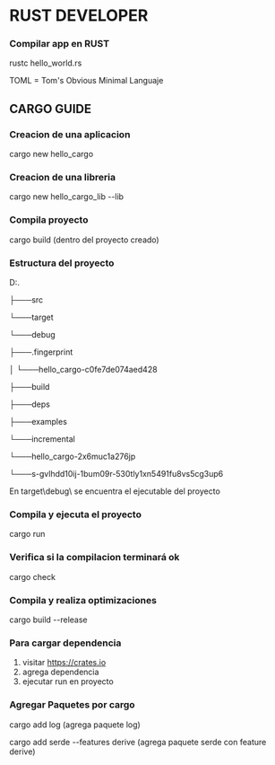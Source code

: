 # RUST DEVELOPER

### Compilar app en RUST
rustc hello_world.rs

TOML = Tom's Obvious Minimal Languaje

## CARGO GUIDE

### Creacion de una aplicacion
cargo new hello_cargo

### Creacion de una libreria
cargo new hello_cargo_lib --lib

### Compila proyecto
cargo build (dentro del proyecto creado)

### Estructura del proyecto
<p>D:.</p>
<p>├───src</p>
<p>└───target</p>
<p>    └───debug</p>
<p>        ├───.fingerprint</p>
<p>        │   └───hello_cargo-c0fe7de074aed428</p>
<p>        ├───build</p>
<p>        ├───deps</p>
<p>        ├───examples</p>
<p>        └───incremental</p>
<p>            └───hello_cargo-2x6muc1a276jp</p>
<p>                └───s-gvlhdd10ij-1bum09r-530tly1xn5491fu8vs5cg3up6</p>
		
En target\debug\ se encuentra el ejecutable del proyecto

### Compila y ejecuta el proyecto
cargo run

### Verifica si la compilacion terminará ok
cargo check

### Compila y realiza optimizaciones
cargo build --release

### Para cargar dependencia
1. visitar https://crates.io
2. agrega dependencia
3. ejecutar run en proyecto

### Agregar Paquetes por cargo
<p>cargo add log (agrega paquete log)</p>
<p>cargo add serde --features derive (agrega paquete serde con feature derive)</p>
